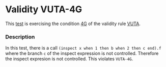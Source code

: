 # Validity VUTA-4G

This [test](.) is exercising the condition [4G](../Readme.md) of the validity rule [VUTA](../../vuta/Readme.md).

### Description

In this test, there is a call `(inspect x when 1 then b when 2 then c end).f` where the branch `c` of the inspect expression is not controlled. Therefore the inspect expresion is not controlled. This violates `VUTA-4G`.
